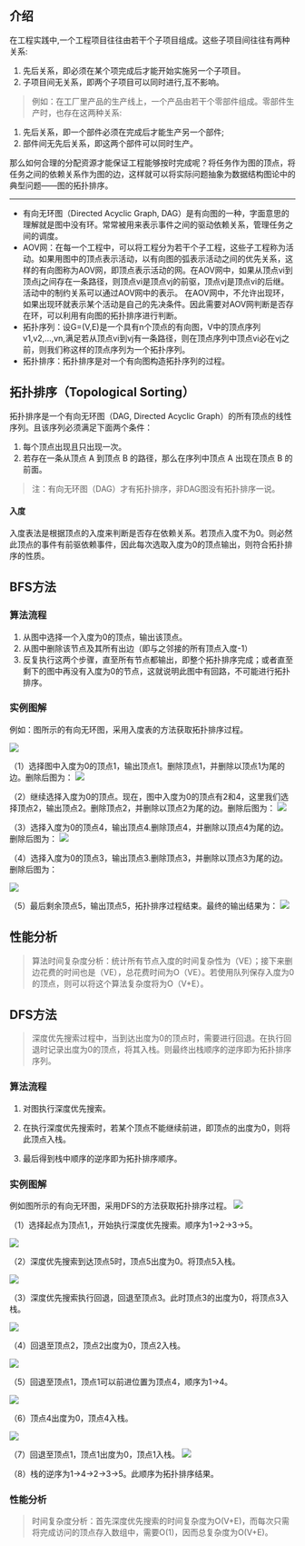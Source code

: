 
## 介绍
在工程实践中,一个工程项目往往由若干个子项目组成。这些子项目间往往有两种关系:

1. 先后关系，即必须在某个项完成后才能开始实施另一个子项目。
2. 子项目间无关系，即两个子项目可以同时进行,互不影响。
>例如：在工厂里产品的生产线上，一个产品由若干个零部件组成。零部件生产时，也存在这两种关系:

1. 先后关系，即一个部件必须在完成后才能生产另一个部件;
2. 部件间无先后关系，即这两个部件可以同时生产。

那么如何合理的分配资源才能保证工程能够按时完成呢？将任务作为图的顶点，将任务之间的依赖关系作为图的边，这样就可以将实际问题抽象为数据结构图论中的典型问题——图的拓扑排序。


---
 
- 有向无环图（Directed Acyclic Graph, DAG）是有向图的一种，字面意思的理解就是图中没有环。常常被用来表示事件之间的驱动依赖关系，管理任务之间的调度。
- AOV网：在每一个工程中，可以将工程分为若干个子工程，这些子工程称为活动。如果用图中的顶点表示活动，以有向图的弧表示活动之间的优先关系，这样的有向图称为AOV网，即顶点表示活动的网。在AOV网中，如果从顶点vi到顶点j之间存在一条路径，则顶点vi是顶点vj的前驱，顶点vj是顶点vi的后继。活动中的制约关系可以通过AOV网中的表示。 在AOV网中，不允许出现环，如果出现环就表示某个活动是自己的先决条件。因此需要对AOV网判断是否存在环，可以利用有向图的拓扑排序进行判断。
- 拓扑序列：设G=(V,E)是一个具有n个顶点的有向图，V中的顶点序列v1,v2,…,vn,满足若从顶点vi到vj有一条路径，则在顶点序列中顶点vi必在vj之前，则我们称这样的顶点序列为一个拓扑序列。
- 拓扑排序：拓扑排序是对一个有向图构造拓扑序列的过程。



## 拓扑排序（Topological Sorting）
拓扑排序是一个有向无环图（DAG, Directed Acyclic Graph）的所有顶点的线性序列。且该序列必须满足下面两个条件：

1. 每个顶点出现且只出现一次。
2. 若存在一条从顶点 A 到顶点 B 的路径，那么在序列中顶点 A 出现在顶点 B 的前面。
>注：有向无环图（DAG）才有拓扑排序，非DAG图没有拓扑排序一说。
#### 入度
入度表法是根据顶点的入度来判断是否存在依赖关系。若顶点入度不为0。则必然此顶点的事件有前驱依赖事件，因此每次选取入度为0的顶点输出，则符合拓扑排序的性质。
## BFS方法
### 算法流程

1. 从图中选择一个入度为0的顶点，输出该顶点。
2. 从图中删除该节点及其所有出边（即与之邻接的所有顶点入度-1）
3. 反复执行这两个步骤，直至所有节点都输出，即整个拓扑排序完成；或者直至剩下的图中再没有入度为0的节点，这就说明此图中有回路，不可能进行拓扑排序。

### 实例图解

例如：图所示的有向无环图，采用入度表的方法获取拓扑排序过程。

![](https://raw.githubusercontent.com/binbinbin5/myPics/master/imgs/1a.png)

（1）选择图中入度为0的顶点1，输出顶点1。删除顶点1，并删除以顶点1为尾的边。删除后图为：
![](https://raw.githubusercontent.com/binbinbin5/myPics/master/imgs/2a.png)



（2）继续选择入度为0的顶点。现在，图中入度为0的顶点有2和4，这里我们选择顶点2，输出顶点2。删除顶点2，并删除以顶点2为尾的边。删除后图为：
![](https://raw.githubusercontent.com/binbinbin5/myPics/master/imgs/3a.png)



（3）选择入度为0的顶点4，输出顶点4.删除顶点4，并删除以顶点4为尾的边。删除后图为：
![](https://raw.githubusercontent.com/binbinbin5/myPics/master/imgs/4a.png)



（4）选择入度为0的顶点3，输出顶点3.删除顶点3，并删除以顶点3为尾的边。删除后图为：

![](https://raw.githubusercontent.com/binbinbin5/myPics/master/imgs/5a.png)


（5）最后剩余顶点5，输出顶点5，拓扑排序过程结束。最终的输出结果为：
![](https://raw.githubusercontent.com/binbinbin5/myPics/master/imgs/6a.png)


## 性能分析

> 算法时间复杂度分析：统计所有节点入度的时间复杂性为（VE）；接下来删边花费的时间也是（VE），总花费时间为O（VE）。若使用队列保存入度为0的顶点，则可以将这个算法复杂度将为O（V+E）。

## DFS方法

>深度优先搜索过程中，当到达出度为0的顶点时，需要进行回退。在执行回退时记录出度为0的顶点，将其入栈。则最终出栈顺序的逆序即为拓扑排序序列。

### 算法流程

1. 对图执行深度优先搜索。

2. 在执行深度优先搜索时，若某个顶点不能继续前进，即顶点的出度为0，则将此顶点入栈。

3. 最后得到栈中顺序的逆序即为拓扑排序顺序。

### 实例图解

例如图所示的有向无环图，采用DFS的方法获取拓扑排序过程。
![](https://raw.githubusercontent.com/binbinbin5/myPics/master/imgs/7a.png)


（1）选择起点为顶点1,，开始执行深度优先搜索。顺序为1->2->3->5。

![](https://raw.githubusercontent.com/binbinbin5/myPics/master/imgs/8a.png)


（2）深度优先搜索到达顶点5时，顶点5出度为0。将顶点5入栈。

![](https://raw.githubusercontent.com/binbinbin5/myPics/master/imgs/8a.png)


（3）深度优先搜索执行回退，回退至顶点3。此时顶点3的出度为0，将顶点3入栈。

![](https://raw.githubusercontent.com/binbinbin5/myPics/master/imgs/10a.png)


（4）回退至顶点2，顶点2出度为0，顶点2入栈。

![](https://raw.githubusercontent.com/binbinbin5/myPics/master/imgs/11a.png)


（5）回退至顶点1，顶点1可以前进位置为顶点4，顺序为1->4。

![](https://raw.githubusercontent.com/binbinbin5/myPics/master/imgs/12a.png)


（6）顶点4出度为0，顶点4入栈。

![](https://raw.githubusercontent.com/binbinbin5/myPics/master/imgs/13a.png)


（7）回退至顶点1，顶点1出度为0，顶点1入栈。
![](https://raw.githubusercontent.com/binbinbin5/myPics/master/imgs/14a.png)



（8）栈的逆序为1->4->2->3->5。此顺序为拓扑排序结果。

### 性能分析

>时间复杂度分析：首先深度优先搜索的时间复杂度为O(V+E)，而每次只需将完成访问的顶点存入数组中，需要O(1)，因而总复杂度为O(V+E)。

